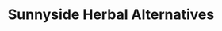 ---
title: "Sunnyside Herbal Alternatives"
url: /denver/sunnyside-herbal-alternatives/
shop: cannabis
---
